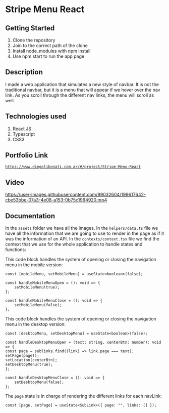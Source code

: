 # Stripe Menu React

## Getting Started

1. Clone the repository
2. Join to the correct path of the clone
3. Install node_modules with npm install
4. Use npm start to run the app page

## Description

I made a web application that simulates a new style of navbar. It is not the traditional navbar, but it is a menu that will appear if we hover over the nav link. As you scroll through the different nav links, the menu will scroll as well.

## Technologies used

1. React JS
2. Typescript
3. CSS3

## Portfolio Link

[`https://www.diegolibonati.com.ar/#/project/Stripe-Menu-React`](https://www.diegolibonati.com.ar/#/project/Stripe-Menu-React)

## Video

https://user-images.githubusercontent.com/99032604/199617642-cbe53bbe-07a3-4e08-a153-0b75c1994920.mp4

## Documentation

In the `assets` folder we have all the images.
In the `helpers/data.ts` file we have all the information that we are going to use to render in the page as if it was the information of an API.
In the `contexts/context.tsx` file we find the context that we use for the whole application to handle states and functions:

This code block handles the system of opening or closing the navigation menu in the mobile version:

```
const [mobileMenu, setMobileMenu] = useState<boolean>(false);

const handleMobileMenuOpen = (): void => {
    setMobileMenu(true);
};

const handleMobileMenuClose = (): void => {
    setMobileMenu(false);
};
```

This code block handles the system of opening or closing the navigation menu in the desktop version:

```
const [desktopMenu, setDesktopMenu] = useState<boolean>(false);

const handleDesktopMenuOpen = (text: string, centerBtn: number): void => {
const page = sublinks.find((link) => link.page === text);
setPage(page!);
setLocation(centerBtn);
setDesktopMenu(true);
};

const handleDesktopMenuClose = (): void => {
    setDesktopMenu(false);
};
```

The `page` state is in charge of rendering the different links for each navLink:

```
const [page, setPage] = useState<SubLink>({ page: "", links: [] });
```
